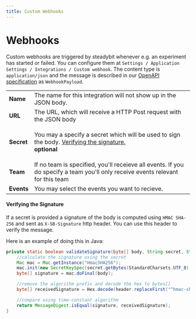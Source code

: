 ```yaml
---
title: Custom Webhooks
---
```


# Webhooks

Custom webhooks are triggered by steadybit whenever e.g. an experiment has started or failed. You can configure them at `Settings / Application Settings / Integrations / Custom webhook`. The content type is `application/json` and the message is described in our [OpenAPI specification](https://platform.steadybit.com/api/spec) as `WebhookPayload`.

|            |                                                                                                                                                                                    |
| ---------- | ---------------------------------------------------------------------------------------------------------------------------------------------------------------------------------- |
| **Name**   | The name for this integration will not show up in the JSON body.                                                                                                                   |
| **URL**    | The URL, which will receive a HTTP Post request with the JSON body                                                                                                                 |
| **Secret** | <p>You may a specify a secret which will be used to sign the body. <a href="custom-webhooks#verifying-the-signature">Verifying the signature.</a><br><strong>optional</strong></p> |
| **Team**   | If no team is specified, you'll receieve all events. If you do specify a team you'll only receive events relevant for this team                                                    |
| **Events** | You may select the events you want to recieve.                                                                                                                                     |

#### Verifying the Signature

If a secret is provided a signature of the body is computed using `HMAC SHA-256` and sent as `X-SB-Signature` http header. You can use this header to verify the message.

Here is an example of doing this in Java:

```java
private static boolean validateSignature(byte[] body, String secret, String header) throws Exception {
    //calculate the signature using the secret
    Mac mac = Mac.getInstance("HmacSHA256");
    mac.init(new SecretKeySpec(secret.getBytes(StandardCharsets.UTF_8), "HmacSHA256"));
    byte[] signature = mac.doFinal(body);

    //remove the algorithm prefix and decode the hex to bytes[]
    byte[] receivedSignature = Hex.decode(header.replaceFirst("^hmac-sha256 ", ""));

    //compare using time-constant algorithm
    return MessageDigest.isEqual(signature, receivedSignature);
}
```
